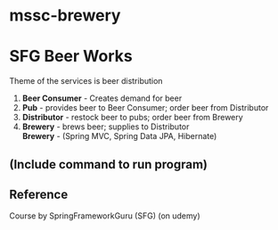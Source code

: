 # mssc-brewery


# SFG Beer Works
Theme of the services is beer distribution

1. **Beer Consumer** - Creates demand for beer
2. **Pub** - provides beer to Beer Consumer; order beer from Distributor
3. **Distributor** - restock beer to pubs; order beer from Brewery
4. **Brewery** - brews beer; supplies to Distributor\
**Brewery** - (Spring MVC, Spring Data JPA, Hibernate)

## (Include command to run program)

## Reference
Course by SpringFrameworkGuru (SFG) (on udemy)
